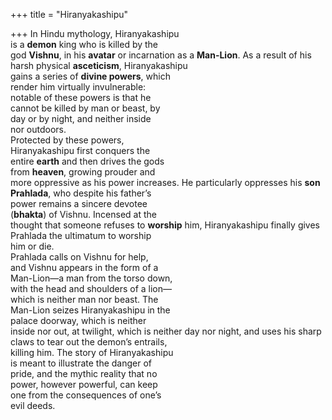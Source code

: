 +++
title = "Hiranyakashipu"

+++
In Hindu mythology, Hiranyakashipu  
is a **demon** king who is killed by the  
god **Vishnu**, in his **avatar** or incarnation as a **Man-Lion**. As a result of his  
harsh physical **asceticism**, Hiranyakashipu  
gains a series of **divine powers**, which  
render him virtually invulnerable:  
notable of these powers is that he  
cannot be killed by man or beast, by  
day or by night, and neither inside  
nor outdoors.  
Protected by these powers,  
Hiranyakashipu first conquers the  
entire **earth** and then drives the gods  
from **heaven**, growing prouder and  
more oppressive as his power increases. He particularly oppresses his **son**  
**Prahlada**, who despite his father’s  
power remains a sincere devotee  
(**bhakta**) of Vishnu. Incensed at the  
thought that someone refuses to **worship** him, Hiranyakashipu finally gives  
Prahlada the ultimatum to worship  
him or die.  
Prahlada calls on Vishnu for help,  
and Vishnu appears in the form of a  
Man-Lion—a man from the torso down,  
with the head and shoulders of a lion—  
which is neither man nor beast. The  
Man-Lion seizes Hiranyakashipu in the  
palace doorway, which is neither  
inside nor out, at twilight, which is neither day nor night, and uses his sharp  
claws to tear out the demon’s entrails,  
killing him. The story of Hiranyakashipu  
is meant to illustrate the danger of  
pride, and the mythic reality that no  
power, however powerful, can keep  
one from the consequences of one’s  
evil deeds.